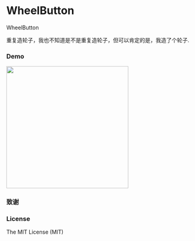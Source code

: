# WheelButton
WheelButton

重复造轮子，我也不知道是不是重复造轮子，但可以肯定的是，我造了个轮子.

### Demo

<img src="https://github.com/jlideasoft/pictures/blob/master/xuanzhuan.gif?raw=true" width="320"><br/>

### 致谢

### License

The MIT License (MIT)
